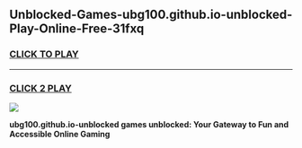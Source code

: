 
## Unblocked-Games-ubg100.github.io-unblocked-Play-Online-Free-31fxq
<h3>
<a href="https://premium76.site?title=ubg100.github.io-unblocked&ref=26A">CLICK TO PLAY</a></h3>
<hr>

<h3>
<a href="https://premium76.site?title=ubg100.github.io-unblocked&ref=26A">CLICK 2 PLAY</a>
  
</h3>

<a href="https://premium76.site?title=ubg100.github.io-unblocked&ref=26A"><img src="https://clearcache.store/games.png"></a>


**ubg100.github.io-unblocked games unblocked: Your Gateway to Fun and Accessible Online Gaming**
